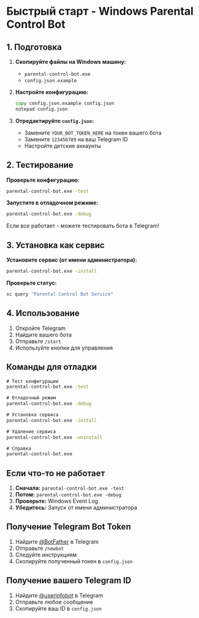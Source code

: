 # Быстрый старт - Windows Parental Control Bot

## 1. Подготовка

1. **Скопируйте файлы на Windows машину:**
   - `parental-control-bot.exe`
   - `config.json.example`

2. **Настройте конфигурацию:**
   ```cmd
   copy config.json.example config.json
   notepad config.json
   ```

3. **Отредактируйте `config.json`:**
   - Замените `YOUR_BOT_TOKEN_HERE` на токен вашего бота
   - Замените `123456789` на ваш Telegram ID
   - Настройте детские аккаунты

## 2. Тестирование

**Проверьте конфигурацию:**
```cmd
parental-control-bot.exe -test
```

**Запустите в отладочном режиме:**
```cmd
parental-control-bot.exe -debug
```

Если все работает - можете тестировать бота в Telegram!

## 3. Установка как сервис

**Установите сервис (от имени администратора):**
```cmd
parental-control-bot.exe -install
```

**Проверьте статус:**
```cmd
sc query "Parental Control Bot Service"
```

## 4. Использование

1. Откройте Telegram
2. Найдите вашего бота
3. Отправьте `/start`
4. Используйте кнопки для управления

## Команды для отладки

```cmd
# Тест конфигурации
parental-control-bot.exe -test

# Отладочный режим
parental-control-bot.exe -debug

# Установка сервиса
parental-control-bot.exe -install

# Удаление сервиса
parental-control-bot.exe -uninstall

# Справка
parental-control-bot.exe
```

## Если что-то не работает

1. **Сначала:** `parental-control-bot.exe -test`
2. **Потом:** `parental-control-bot.exe -debug`
3. **Проверьте:** Windows Event Log
4. **Убедитесь:** Запуск от имени администратора

## Получение Telegram Bot Token

1. Найдите [@BotFather](https://t.me/BotFather) в Telegram
2. Отправьте `/newbot`
3. Следуйте инструкциям
4. Скопируйте полученный токен в `config.json`

## Получение вашего Telegram ID

1. Найдите [@userinfobot](https://t.me/userinfobot) в Telegram
2. Отправьте любое сообщение
3. Скопируйте ваш ID в `config.json`
